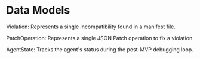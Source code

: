 # Data Models

Violation: Represents a single incompatibility found in a manifest file.

PatchOperation: Represents a single JSON Patch operation to fix a violation.

AgentState: Tracks the agent's status during the post-MVP debugging loop.
